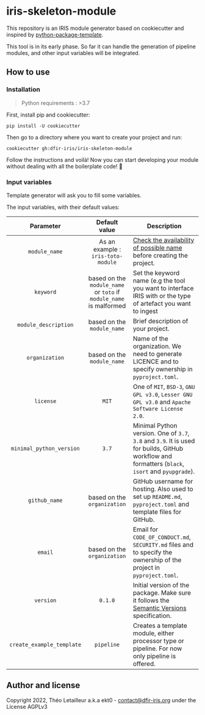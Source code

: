 # iris-skeleton-module

This repository is an IRIS module generator based on cookiecutter and inspired by [python-package-template](https://github.com/TezRomacH/python-package-template).

This tool is in its early phase. So far it can handle the generation of pipeline modules, and other input variables will be integrated.

## How to use

### Installation

> Python requirements : >3.7

First, install pip and cookiecutter:
```commandline
pip install -U cookiecutter
```

Then go to a directory where you want to create your project and run:

```commandline
cookiecutter gh:dfir-iris/iris-skeleton-module
```

Follow the instructions and voilà! Now you can start developing your module without dealing with all the boilerplate code! :tada:

### Input variables

Template generator will ask you to fill some variables.

The input variables, with their default values:

|       **Parameter**       |                         **Default value**                          | **Description**                                                                                                                                  |
|:-------------------------:|:------------------------------------------------------------------:|--------------------------------------------------------------------------------------------------------------------------------------------------|
|       `module_name`       |                 As an example : `iris-toto-module`                 | [Check the availability of possible name](http://ivantomic.com/projects/ospnc/) before creating the project.                                     |
|         `keyword`         | based on the `module_name` or `toto` if `module_name` is malformed | Set the keyword name (e.g the tool you want to interface IRIS with or the type of artefact you want to ingest                                    |
|   `module_description`    |                     based on the `module_name`                     | Brief description of your project.                                                                                                               |
|      `organization`       |                     based on the `module_name`                     | Name of the organization. We need to generate LICENCE and to specify ownership in `pyproject.toml`.                                              |
|         `license`         |                               `MIT`                                | One of `MIT`, `BSD-3`, `GNU GPL v3.0`, `Lesser GNU GPL v3.0` and `Apache Software License 2.0`.                                                  |
| `minimal_python_version`  |                               `3.7`                                | Minimal Python version. One of `3.7`, `3.8` and `3.9`. It is used for builds, GitHub workflow and formatters (`black`, `isort` and `pyupgrade`). |
|       `github_name`       |                    based on the `organization`                     | GitHub username for hosting. Also used to set up `README.md`, `pyproject.toml` and template files for GitHub.                                    |
|          `email`          |                    based on the `organization`                     | Email for `CODE_OF_CONDUCT.md`, `SECURITY.md` files and to specify the ownership of the project in `pyproject.toml`.                             |
|         `version`         |                              `0.1.0`                               | Initial version of the package. Make sure it follows the [Semantic Versions](https://semver.org/) specification.                                 |
| `create_example_template` |                             `pipeline`                             | Creates a template module, either processor type or pipeline. For now only pipeline is offered.                                                  |


## Author and license

Copyright 2022, Théo Letailleur a.k.a ekt0 - contact@dfir-iris.org under the License AGPLv3